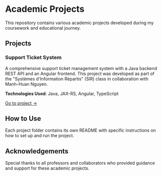 # Academic Projects

This repository contains various academic projects developed during my coursework and educational journey.

## Projects

### Support Ticket System
A comprehensive support ticket management system with a Java backend REST API and an Angular frontend. This project was developed as part of the "Systèmes d'Information Répartis" (SIR) class in collaboration with Manh-Huan Nguyen.

**Technologies Used**: Java, JAX-RS, Angular, TypeScript

[Go to project →](./support-ticket-system/)

## How to Use

Each project folder contains its own README with specific instructions on how to set up and run the project.

## Acknowledgements

Special thanks to all professors and collaborators who provided guidance and support for these academic projects.
